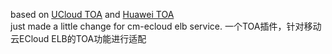based on [UCloud TOA](https://github.com/ucloud/ucloud-toa) and [Huawei TOA](https://github.com/Huawei/TCP_option_address)  
just made a little change for cm-ecloud elb service.
一个TOA插件，针对移动云ECloud ELB的TOA功能进行适配